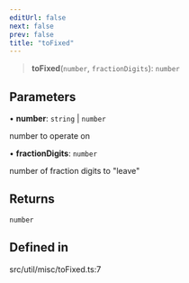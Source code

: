 ```yaml
---
editUrl: false
next: false
prev: false
title: "toFixed"
---
```


> **toFixed**(`number`, `fractionDigits`): `number`

## Parameters

• **number**: `string` \| `number`

number to operate on

• **fractionDigits**: `number`

number of fraction digits to "leave"

## Returns

`number`

## Defined in

src/util/misc/toFixed.ts:7
